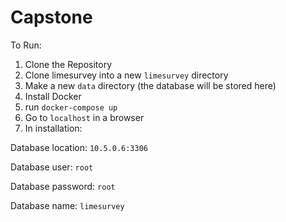 # Capstone

To Run:

1. Clone the Repository
2. Clone limesurvey into a new `limesurvey` directory
3. Make a new `data` directory (the database will be stored here)
2. Install Docker
3. run `docker-compose up`
4. Go to `localhost` in a browser
4. In installation:

  Database location: `10.5.0.6:3306`
  
  Database user: `root`
  
  Database password: `root`
  
  Database name: `limesurvey` 
  

